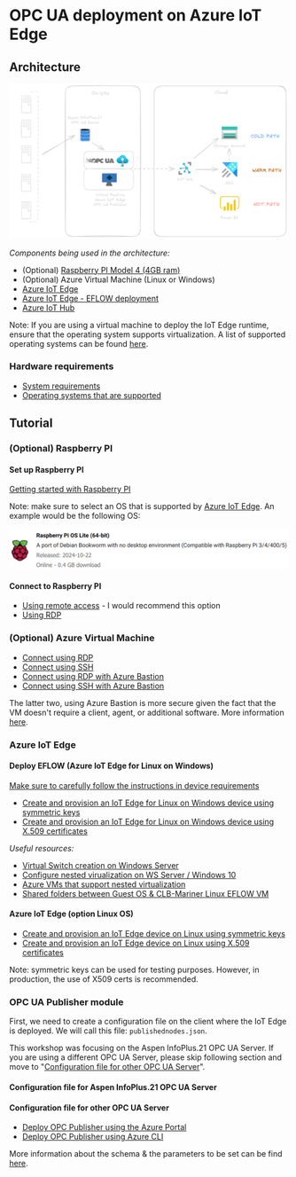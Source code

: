 # OPC UA deployment on Azure IoT Edge

## Architecture

![Architecture Diagram](./imgs/architecture.png)

*Components being used in the architecture:*

* (Optional) [Raspberry PI Model 4 (4GB ram)](https://www.raspberrypi.com/products/raspberry-pi-4-model-b/)
* (Optional) Azure Virtual Machine (Linux or Windows)
* [Azure IoT Edge](https://learn.microsoft.com/en-us/azure/iot-edge/?view=iotedge-1.5)
* [Azure IoT Edge - EFLOW deployment](https://learn.microsoft.com/en-us/azure/iot-edge/iot-edge-for-linux-on-windows?view=iotedge-1.5)
* [Azure IoT Hub](https://azure.microsoft.com/en-us/products/iot-hub/?msockid=39e7bea7d6b36b3c3f08ad6bd7086a7a)

Note: If you are using a virtual machine to deploy the IoT Edge runtime, ensure that the operating system supports virtualization. A list of supported operating systems can be found [here](https://learn.microsoft.com/en-us/azure/iot-edge/support?view=iotedge-1.5#operating-systems). 
### Hardware requirements

* [System requirements](https://learn.microsoft.com/en-us/azure/iot-edge/iot-edge-for-linux-on-windows?view=iotedge-1.5#prerequisites)
* [Operating systems that are supported](https://learn.microsoft.com/en-us/azure/iot-edge/iot-edge-for-linux-on-windows-support?view=iotedge-1.5#operating-systems)

## Tutorial

### (Optional) Raspberry PI

#### Set up Raspberry PI 

[Getting started with Raspberry PI](https://www.raspberrypi.com/documentation/computers/getting-started.html)

Note: make sure to select an OS that is supported by [Azure IoT Edge](https://learn.microsoft.com/en-us/azure/iot-edge/support?view=iotedge-1.5#operating-systems). An example would be the following OS: 

![rpi image](imgs\rpi-os.png)

#### Connect to Raspberry PI

* [Using remote access](https://www.raspberrypi.com/documentation/computers/remote-access.html) - I would recommend this option
* [Using RDP](https://tutorials-raspberrypi.com/raspberry-pi-remote-desktop-connection/)

### (Optional) Azure Virtual Machine

* [Connect using RDP](https://learn.microsoft.com/en-us/azure/virtual-machines/windows/connect-rdp)
* [Connect using SSH](https://learn.microsoft.com/en-us/azure/virtual-machines/windows/connect-ssh?tabs=azurecli)
* [Connect using RDP with Azure Bastion](https://learn.microsoft.com/en-us/azure/bastion/bastion-connect-vm-rdp-windows)
* [Connect using SSH with Azure Bastion](https://learn.microsoft.com/en-us/azure/bastion/bastion-connect-vm-ssh-windows)

The latter two, using Azure Bastion is more secure given the fact that the VM doesn't require a client, agent, or additional software. More information [here](https://learn.microsoft.com/en-us/azure/bastion/bastion-overview).

### Azure IoT Edge

#### Deploy EFLOW (Azure IoT Edge for Linux on Windows)

[Make sure to carefully follow the instructions in device requirements](https://learn.microsoft.com/en-us/azure/iot-edge/how-to-provision-single-device-linux-on-windows-symmetric?view=iotedge-1.5&tabs=azure-portal#device-requirements)

* [Create and provision an IoT Edge for Linux on Windows device using symmetric keys](https://learn.microsoft.com/en-us/azure/iot-edge/how-to-provision-single-device-linux-on-windows-symmetric?view=iotedge-1.5&tabs=azure-portal)
* [Create and provision an IoT Edge for Linux on Windows device using X.509 certificates](https://learn.microsoft.com/en-us/azure/iot-edge/how-to-provision-single-device-linux-on-windows-x509?view=iotedge-1.5&tabs=azure-portal)

*Useful resources:*
* [Virtual Switch creation on Windows Server](https://learn.microsoft.com/en-us/azure/iot-edge/how-to-create-virtual-switch?view=iotedge-1.5)
* [Configure nested virualization on WS Server / Windows 10](https://techcommunity.microsoft.com/blog/itopstalkblog/how-to-setup-nested-virtualization-for-azure-vmvhd/1115338)
* [Azure VMs that support nested virtualization](https://www.markou.me/2020/05/which-azure-vm-sizes-support-nested-virtualization/)
* [Shared folders between Guest OS & CLB-Mariner Linux EFLOW VM](https://learn.microsoft.com/en-us/azure/iot-edge/how-to-share-windows-folder-to-vm?view=iotedge-1.5)

#### Azure IoT Edge (option Linux OS)

* [Create and provision an IoT Edge device on Linux using symmetric keys](https://learn.microsoft.com/en-us/azure/iot-edge/how-to-provision-single-device-linux-symmetric?view=iotedge-1.5&tabs=azure-portal%2Cubuntu)
* [Create and provision an IoT Edge device on Linux using X.509 certificates](https://learn.microsoft.com/en-us/azure/iot-edge/how-to-provision-single-device-linux-x509?view=iotedge-1.5&tabs=azure-portal%2Cubuntu)

Note: symmetric keys can be used for testing purposes. However, in production, the use of X509 certs is recommended.

### OPC UA Publisher module

First, we need to create a configuration file on the client where the IoT Edge is deployed. We will call this file: `publishednodes.json`.

This workshop was focusing on the Aspen InfoPlus.21 OPC UA Server. If you are using a different OPC UA Server, please skip following section and move to "[Configuration file for other OPC UA Server](#configuration-file-for-other-opc-ua-server)".

#### Configuration file for Aspen InfoPlus.21 OPC UA Server

#### Configuration file for other OPC UA Server

* [Deploy OPC Publisher using the Azure Portal](https://github.com/Azure/Industrial-IoT/blob/main/docs/opc-publisher/readme.md#deploy-opc-publisher-using-the-azure-portal)
* [Deploy OPC Publisher using Azure CLI](https://github.com/Azure/Industrial-IoT/blob/main/docs/opc-publisher/readme.md#deploy-opc-publisher-using-azure-cli)

More information about the schema & the parameters to be set can be find [here](https://github.com/Azure/Industrial-IoT/blob/main/docs/opc-publisher/readme.md#configuration-schema).



